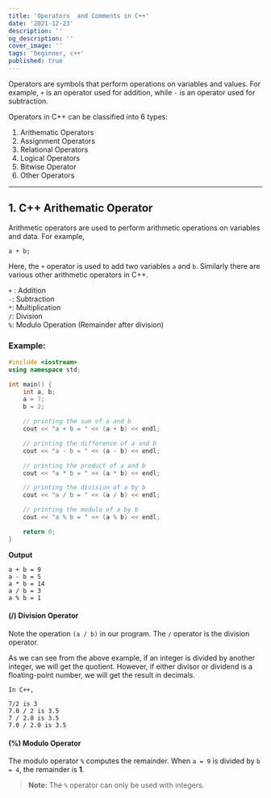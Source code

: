 ```yaml
---
title: 'Operators  and Comments in C++'
date: '2021-12-23'
description: ''
og_description: ''
cover_image: ''
tags: 'beginner, c++'
published: true
---
```


Operators are symbols that perform operations on variables and values. For example, `+` is an operator used for addition, while `-` is an operator used for subtraction.

Operators in C++ can be classified into 6 types:

1. Arithematic Operators
2. Assignment Operators
3. Relational Operators
4. Logical Operators
5. Bitwise Operator
6. Other Operators

---

## 1. C++ Arithematic Operator

Arithmetic operators are used to perform arithmetic operations on variables and data. For example,

```
a + b;
```

Here, the `+` operator is used to add two variables `a` and `b`. Similarly there are various other arithmetic operators in C++.

`+` : Addition  
 `-`: Subtraction  
 `*`: Multiplication  
 `/`: Division  
 `%`: Modulo Operation (Remainder after division)

### Example:

```cpp
#include <iostream>
using namespace std;

int main() {
    int a, b;
    a = 7;
    b = 2;

    // printing the sum of a and b
    cout << "a + b = " << (a + b) << endl;

    // printing the difference of a and b
    cout << "a - b = " << (a - b) << endl;

    // printing the product of a and b
    cout << "a * b = " << (a * b) << endl;

    // printing the division of a by b
    cout << "a / b = " << (a / b) << endl;

    // printing the modulo of a by b
    cout << "a % b = " << (a % b) << endl;

    return 0;
}
```

**Output**

```
a + b = 9
a - b = 5
a * b = 14
a / b = 3
a % b = 1
```

#### (/) Division Operator

Note the operation `(a / b)` in our program. The `/` operator is the division operator.

As we can see from the above example, if an integer is divided by another integer, we will get the quotient. However, if either divisor or dividend is a floating-point number, we will get the result in decimals.

```
In C++,

7/2 is 3
7.0 / 2 is 3.5
7 / 2.0 is 3.5
7.0 / 2.0 is 3.5
```

#### (%) Modulo Operator

The modulo operator `%` computes the remainder. When `a = 9` is divided by `b = 4`, the remainder is **1**.

> **Note:** The `%` operator can only be used with integers.
